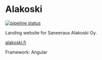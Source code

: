 # Alakoski

[![pipeline status](https://gitlab.com/miscing/alakoski/badges/master/pipeline.svg)](https://gitlab.com/miscing/alakoski/-/commits/master)

Landing website for Saneeraus Alakoski Oy.

[alakoski.fi](https://alakoski.fi)

Framework: Angular

